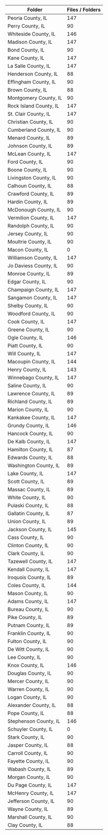 | Folder                 |   Files / Folders |
|------------------------|-------------------|
| Peoria County, IL      |               147 |
| Perry County, IL       |                90 |
| Whiteside County, IL   |               146 |
| Madison County, IL     |               147 |
| Bond County, IL        |                90 |
| Kane County, IL        |               147 |
| La Salle County, IL    |               147 |
| Henderson County, IL   |                88 |
| Effingham County, IL   |                90 |
| Brown County, IL       |                88 |
| Montgomery County, IL  |                90 |
| Rock Island County, IL |               147 |
| St. Clair County, IL   |               147 |
| Christian County, IL   |                90 |
| Cumberland County, IL  |                90 |
| Menard County, IL      |                89 |
| Johnson County, IL     |                89 |
| McLean County, IL      |               147 |
| Ford County, IL        |                90 |
| Boone County, IL       |                90 |
| Livingston County, IL  |                90 |
| Calhoun County, IL     |                88 |
| Crawford County, IL    |                89 |
| Hardin County, IL      |                89 |
| McDonough County, IL   |                90 |
| Vermilion County, IL   |               147 |
| Randolph County, IL    |                90 |
| Jersey County, IL      |                90 |
| Moultrie County, IL    |                90 |
| Macon County, IL       |                 0 |
| Williamson County, IL  |               147 |
| Jo Daviess County, IL  |                90 |
| Monroe County, IL      |                89 |
| Edgar County, IL       |                90 |
| Champaign County, IL   |               147 |
| Sangamon County, IL    |               147 |
| Shelby County, IL      |                90 |
| Woodford County, IL    |                90 |
| Cook County, IL        |               147 |
| Greene County, IL      |                90 |
| Ogle County, IL        |               146 |
| Piatt County, IL       |                90 |
| Will County, IL        |               147 |
| Macoupin County, IL    |               144 |
| Henry County, IL       |               143 |
| Winnebago County, IL   |               147 |
| Saline County, IL      |                90 |
| Lawrence County, IL    |                89 |
| Richland County, IL    |                89 |
| Marion County, IL      |                90 |
| Kankakee County, IL    |               147 |
| Grundy County, IL      |               146 |
| Hancock County, IL     |                90 |
| De Kalb County, IL     |               147 |
| Hamilton County, IL    |                87 |
| Edwards County, IL     |                88 |
| Washington County, IL  |                89 |
| Lake County, IL        |               147 |
| Scott County, IL       |                89 |
| Massac County, IL      |                89 |
| White County, IL       |                90 |
| Pulaski County, IL     |                88 |
| Gallatin County, IL    |                87 |
| Union County, IL       |                89 |
| Jackson County, IL     |               145 |
| Cass County, IL        |                90 |
| Clinton County, IL     |                90 |
| Clark County, IL       |                90 |
| Tazewell County, IL    |               147 |
| Kendall County, IL     |               147 |
| Iroquois County, IL    |                89 |
| Coles County, IL       |               144 |
| Mason County, IL       |                90 |
| Adams County, IL       |               147 |
| Bureau County, IL      |                90 |
| Pike County, IL        |                89 |
| Putnam County, IL      |                89 |
| Franklin County, IL    |                90 |
| Fulton County, IL      |                90 |
| De Witt County, IL     |                90 |
| Lee County, IL         |                90 |
| Knox County, IL        |               146 |
| Douglas County, IL     |                90 |
| Mercer County, IL      |                90 |
| Warren County, IL      |                90 |
| Logan County, IL       |                90 |
| Alexander County, IL   |                88 |
| Pope County, IL        |                88 |
| Stephenson County, IL  |               146 |
| Schuyler County, IL    |                 0 |
| Stark County, IL       |                90 |
| Jasper County, IL      |                88 |
| Carroll County, IL     |                90 |
| Fayette County, IL     |                90 |
| Wabash County, IL      |                89 |
| Morgan County, IL      |                90 |
| Du Page County, IL     |               147 |
| McHenry County, IL     |               147 |
| Jefferson County, IL   |                90 |
| Wayne County, IL       |                89 |
| Marshall County, IL    |                90 |
| Clay County, IL        |                88 |